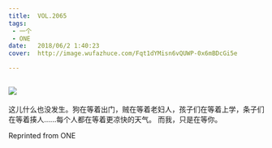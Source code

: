 ```yaml
---
title:	VOL.2065
tags:
 - 一个
 - ONE
date:	2018/06/2 1:40:23
cover:	http://image.wufazhuce.com/Fqt1dYMisn6vQUWP-0x6mBDcGi5e

---
```

![](http://image.wufazhuce.com/Fqt1dYMisn6vQUWP-0x6mBDcGi5e)
---

这儿什么也没发生。狗在等着出门，贼在等着老妇人，孩子们在等着上学，条子们在等着揍人......每个人都在等着更凉快的天气。 而我，只是在等你。
 
Reprinted from ONE

